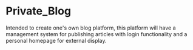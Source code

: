 # Private_Blog
Intended to create one's own blog platform, this platform will have a management system for publishing articles with login functionality and a personal homepage for external display.
